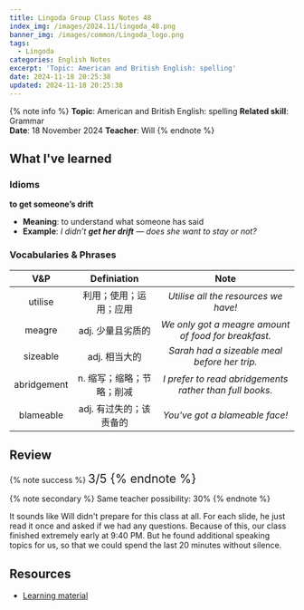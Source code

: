 ```yaml
---
title: Lingoda Group Class Notes 48
index_img: /images/2024.11/lingoda_48.png
banner_img: /images/common/Lingoda_logo.png
tags:
  - Lingoda
categories: English Notes
excerpt: 'Topic: American and British English: spelling'
date: 2024-11-18 20:25:38
updated: 2024-11-18 20:25:38
---
```


{% note info %}
**Topic**: American and British English: spelling
**Related skill**: Grammar  
**Date**: 18 November 2024
**Teacher**: Will
{% endnote %}

## What I've learned

### Idioms
**to get someone’s drift**
- **Meaning**: to understand what someone has said
- **Example**: *I didn’t **get her drift** — does she want to stay or not?*

### Vocabularies & Phrases

|     V&P     |        Definiation        |                          Note                           |
| :---------: | :-----------------------: | :-----------------------------------------------------: |
|   utilise   |  利用；使用；运用；应用   |          *Utilise all the resources we have!*           |
|   meagre    |     adj.	少量且劣质的     |  *We only got a meagre amount of food for breakfast.*   |
|  sizeable   |       adj.	相当大的       |      *Sarah had a sizeable meal before her trip.*       |
| abridgement | n.	缩写；缩略；节略；削减 | *I prefer to read abridgements rather than full books.* |
|  blameable  |  adj. 有过失的；该责备的  |             *You've got a blameable face!*              |


## Review

{% note success %}
<span style="font-size:1.5em;">
3/5
<span>
{% endnote %}

{% note secondary %}
<span style="font-size:1em;">
Same teacher possibility: 30%
<span>
{% endnote %}

It sounds like Will didn't prepare for this class at all. For each slide, he just read it once and asked if we had any questions. Because of this, our class finished extremely early at 9:40 PM. But he found additional speaking topics for us, so that we could spend the last 20 minutes without silence.

## Resources
- [Learning material](https://learn.lingoda.com/english/learning-materials/672c138cdf034/download)
